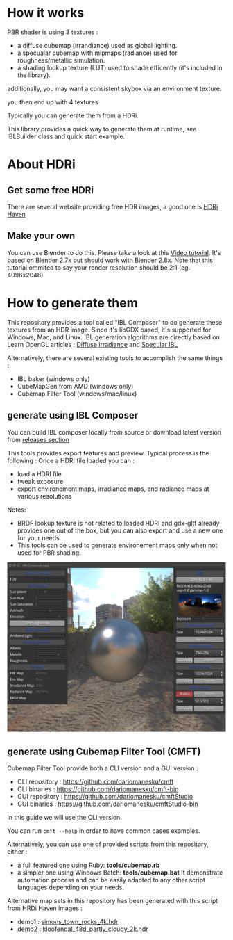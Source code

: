
# How it works

PBR shader is using 3 textures : 

* a diffuse cubemap (irrandiance) used as global lighting.
* a specualar cubemap with mipmaps (radiance) used for roughness/metallic simulation.
* a shading lookup texture (LUT) used to shade efficently (it's included in the library).

additionally, you may want a consistent skybox via an environment texture.

you then end up with 4 textures.

Typically you can generate them from a HDRi.

This library provides a quick way to generate them at runtime, see IBLBuilder class and quick start example.

# About HDRi

## Get some free HDRi

There are several website providing free HDR images, a good one is [HDRi Haven](https://hdrihaven.com/hdris/)

## Make your own

You can use Blender to do this. Please take a look at this [Video tutorial](https://www.youtube.com/watch?v=a48PBPRO8O8). 
It's based on Blender 2.7x but should work with Blender 2.8x.
Note that this tutorial ommited to say your render resolution should be 2:1 (eg. 4096x2048)


# How to generate them

This repository provides a tool called "IBL Composer" to do generate these textures from an HDR image. Since it's libGDX based, it's supported for Windows, Mac, and Linux.
IBL generation algorithms are directly based on Learn OpenGL articles : [Diffuse irradiance](https://learnopengl.com/PBR/IBL/Diffuse-irradiance) and [Specular IBL](https://learnopengl.com/PBR/IBL/Specular-IBL)

Alternatively, there are several existing tools to accomplish the same things : 

* IBL baker (windows only)
* CubeMapGen from AMD (windows only)
* Cubemap Filter Tool (windows/mac/linux)

## generate using IBL Composer

You can build IBL composer locally from source or download latest version from [releases section](https://github.com/mgsx-dev/gdx-gltf/releases)

This tools provides export features and preview. Typical process is the following : Once a HDRI file loaded you can :

* load a HDRI file
* tweak exposure
* export environement maps, irradiance maps, and radiance maps at various resolutions

Notes: 

* BRDF lookup texture is not related to loaded HDRI and gdx-gltf already provides one out of the box, but you can also export and use a new one for your needs.
* This tools can be used to generate environement maps only when not used for PBR shading.

![IBL-composer](IBL-composer.png)

## generate using Cubemap Filter Tool (CMFT)

Cubemap Filter Tool provide both a CLI version and a GUI version : 

* CLI repository : https://github.com/dariomanesku/cmft
* CLI binaries : https://github.com/dariomanesku/cmft-bin
* GUI repository : https://github.com/dariomanesku/cmftStudio
* GUI binaries : https://github.com/dariomanesku/cmftStudio-bin

In this guide we will use the CLI version.


You can run `cmft --help` in order to have common cases examples.

Alternatively, you can use one of provided scripts from this repository, either :
* a full featured one using Ruby: **tools/cubemap.rb**
* a simpler one using Windows Batch: **tools/cubemap.bat**
It demonstrate automation process and can be easily adapted to any other script languages depending on your needs.


Alternative map sets in this repository has been generated with this script from HRDi Haven images : 

* demo1 : [simons_town_rocks_4k.hdr](https://hdrihaven.com/hdri/?c=nature&h=simons_town_rocks)
* demo2 : [kloofendal_48d_partly_cloudy_2k.hdr](https://hdrihaven.com/hdri/?c=nature&h=kloofendal_48d_partly_cloudy)
